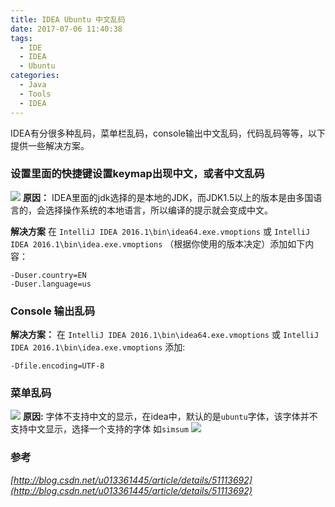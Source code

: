 ```yaml
---
title: IDEA Ubuntu 中文乱码
date: 2017-07-06 11:40:38
tags: 
  - IDE
  - IDEA
  - Ubuntu
categories: 
  - Java
  - Tools
  - IDEA
---
```


IDEA有分很多种乱码，菜单栏乱码，console输出中文乱码，代码乱码等等，以下提供一些解决方案。
### 设置里面的快捷键设置keymap出现中文，或者中文乱码
![](http://idiary.oss-cn-zhangjiakou.aliyuncs.com/images/20160410165135202.png)
**原因：**
IDEA里面的jdk选择的是本地的JDK，而JDK1.5以上的版本是由多国语言的，会选择操作系统的本地语言，所以编译的提示就会变成中文。
<!-- more --> 
**解决方案**
在 `IntelliJ IDEA 2016.1\bin\idea64.exe.vmoptions` 或 `IntelliJ IDEA 2016.1\bin\idea.exe.vmoptions` （根据你使用的版本决定）添加如下内容：
```
-Duser.country=EN
-Duser.language=us
```
### Console 输出乱码
**解决方案：**
在 `IntelliJ IDEA 2016.1\bin\idea64.exe.vmoptions` 或 `IntelliJ IDEA 2016.1\bin\idea.exe.vmoptions` 添加:
```
-Dfile.encoding=UTF-8
```
### 菜单乱码
![](http://idiary.oss-cn-zhangjiakou.aliyuncs.com/images/20160410165505735.png)
**原因:**
字体不支持中文的显示，在idea中，默认的是`ubuntu`字体，该字体并不支持中文显示，选择一个支持的字体 如`simsum`
![](http://idiary.oss-cn-zhangjiakou.aliyuncs.com/images/20160410165510547.png)

### 参考 
*[http://blog.csdn.net/u013361445/article/details/51113692](http://blog.csdn.net/u013361445/article/details/51113692)*